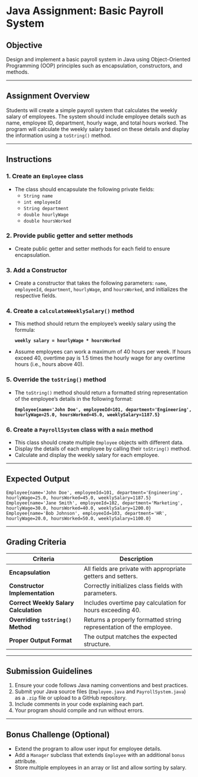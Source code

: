 # Java Assignment: Basic Payroll System

## **Objective**
Design and implement a basic payroll system in Java using Object-Oriented Programming (OOP) principles such as encapsulation, constructors, and methods.

---

## **Assignment Overview**
Students will create a simple payroll system that calculates the weekly salary of employees. The system should include employee details such as name, employee ID, department, hourly wage, and total hours worked. The program will calculate the weekly salary based on these details and display the information using a `toString()` method.

---

## **Instructions**
### **1. Create an `Employee` class**
- The class should encapsulate the following private fields:
  - `String name`
  - `int employeeId`
  - `String department`
  - `double hourlyWage`
  - `double hoursWorked`

### **2. Provide public getter and setter methods**
- Create public getter and setter methods for each field to ensure encapsulation.

### **3. Add a Constructor**
- Create a constructor that takes the following parameters: `name`, `employeeId`, `department`, `hourlyWage`, and `hoursWorked`, and initializes the respective fields.

### **4. Create a `calculateWeeklySalary()` method**
- This method should return the employee’s weekly salary using the formula:
  
  **`weekly salary = hourlyWage * hoursWorked`**
  
- Assume employees can work a maximum of 40 hours per week. If hours exceed 40, overtime pay is 1.5 times the hourly wage for any overtime hours (i.e., hours above 40).

### **5. Override the `toString()` method**
- The `toString()` method should return a formatted string representation of the employee’s details in the following format:
  
  **`Employee{name='John Doe', employeeId=101, department='Engineering', hourlyWage=25.0, hoursWorked=45.0, weeklySalary=1187.5}`**

### **6. Create a `PayrollSystem` class with a `main` method**
- This class should create multiple `Employee` objects with different data.
- Display the details of each employee by calling their `toString()` method.
- Calculate and display the weekly salary for each employee.

---

## **Expected Output**
```text
Employee{name='John Doe', employeeId=101, department='Engineering', hourlyWage=25.0, hoursWorked=45.0, weeklySalary=1187.5}
Employee{name='Jane Smith', employeeId=102, department='Marketing', hourlyWage=30.0, hoursWorked=40.0, weeklySalary=1200.0}
Employee{name='Bob Johnson', employeeId=103, department='HR', hourlyWage=20.0, hoursWorked=50.0, weeklySalary=1100.0}
```

---

## **Grading Criteria**
| Criteria | Description |
|----------|-------------|
| **Encapsulation** | All fields are private with appropriate getters and setters. |
| **Constructor Implementation** | Correctly initializes class fields with parameters. |
| **Correct Weekly Salary Calculation** | Includes overtime pay calculation for hours exceeding 40. |
| **Overriding `toString()` Method** | Returns a properly formatted string representation of the employee. |
| **Proper Output Format** | The output matches the expected structure. |

---

## **Submission Guidelines**
1. Ensure your code follows Java naming conventions and best practices.
2. Submit your Java source files (`Employee.java` and `PayrollSystem.java`) as a `.zip` file or upload to a GitHub repository.
3. Include comments in your code explaining each part.
4. Your program should compile and run without errors.

---

## **Bonus Challenge (Optional)**
- Extend the program to allow user input for employee details.
- Add a `Manager` subclass that extends `Employee` with an additional `bonus` attribute.
- Store multiple employees in an array or list and allow sorting by salary.
